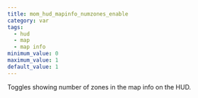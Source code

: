 ```yaml
---
title: mom_hud_mapinfo_numzones_enable
category: var
tags:
  - hud
  - map
  - map info
minimum_value: 0
maximum_value: 1
default_value: 1
---
```


Toggles showing number of zones in the map info on the HUD.
